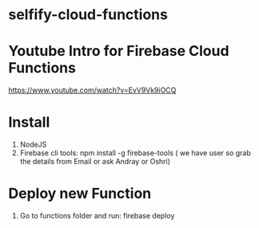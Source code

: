 # selfify-cloud-functions

# Youtube Intro for Firebase Cloud Functions
https://www.youtube.com/watch?v=EvV9Vk9iOCQ


# Install
1. NodeJS
2. Firebase cli tools: npm install -g firebase-tools ( we have user so grab the details from Email or ask Andray or Oshri)


#  Deploy new Function
1. Go to functions folder and run: firebase deploy